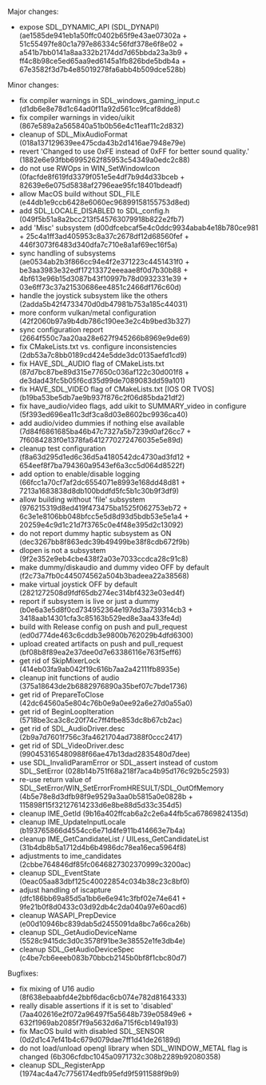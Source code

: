 Major changes:
- expose SDL_DYNAMIC_API (SDL_DYNAPI) (ae1585de941eb1a50ffc0402b65f9e43ae07302a + 51c55497fe80c1a797e86334c56fdf378e6f8e02 + a541b7bb0141a8aa332b2174dd7d65bbda23a3b9 + ff4c8b98ce5ed65aa9ed6145a1fb826bde5bdb4a + 67e3582f3d7b4e85019278fa6abb4b509dce528b)

Minor changes:
- fix compiler warnings in SDL_windows_gaming_input.c (d1db6e8e78d1c64ad0f11a92d561cc9fcaf8dde8)
- fix compiler warnings in video/uikit (867e589a2a565840a51b0b56e4c11eaf11c2d832)
- cleanup of SDL_MixAudioFormat (018a137129639ee475cda43b2d1416ae7948e79e)
- revert 'Changed to use 0xFE instead of 0xFF for better sound quality.' (1882e6e93fbb6995262f85953c54349a0edc2c88)
- do not use RWOps in WIN_SetWindowIcon (0facfde8f619fd3379f051e5e4df7b9d4d33bceb + 82639e6e075d5838af2796eae95fc18401bdeadf)
- allow MacOS build without SDL_FILE (e44db1e9ccb6428e6060ec96899158155753d8ed)
- add SDL_LOCALE_DISABLED to SDL_config.h (049f5b51a8a2bcc213f545763079918b822e2fb7)
- add 'Misc' subsystem (d00dfcebcaf5e4c0ddc9934abab4e18b780ce981 + 25c4a1ff3ad405953c8a37c2678df12d68560fef + 446f3073f6483d340dfa7c710e8a1af69ec16f5a)
- sync handling of subsystems (ae0534ab2b3f866cc94e4f2e371223c4451431f0 + be3aa3983e32edf17213372eeeaae8f0d7b30b88 + 4bf613e96b15d3087b43f10997b78d0932331e39 + 03e6ff73c37a21530686ee4851c2466df176c60d)
- handle the joystick subsystem like the others (2adda5b42f4733470d0db47981b753a185c44031)
- more conform vulkan/metal configuration (42f2060b97a9b4db786c190ee3e2c4b9bed3b327)
- sync configuration report (2664f550c7aa20aa28e627f945266b8969e9de69)
- fix CMakeLists.txt vs. configure inconsistencies (2db53a7c8bb0189cd424e5dde3dc0135aefd1cd9)
- fix HAVE_SDL_AUDIO flag of CMakeLists.txt (87d7bc87be89d315e77650c036af122c30d001f8 + de3dad43fc5b05f6cd35d99de7089083dd59a101)
- fix HAVE_SDL_VIDEO flag of CMakeLists.txt [IOS OR TVOS] (b19ba53be5db7ae9b937f876c2f06d85bda21df2)
- fix have_audio/video flags, add uikit to SUMMARY_video in configure (5f393ed696ea11c3df3ca8d03e8602bc9936ca40)
- add audio/video dummies if nothing else available (7d84f6861685ba46b47c7327a5b7239d0af26cc7 + 7f6084283f0e1378fa6412770272476035e5e89d)
- cleanup test configuration (f8a63d295d1ed6c36d5a4180542dc4730ad3fd12 + 654eef8f7ba794360a9543ef6a3cc5d064d8522f)
- add option to enable/disable logging (66fcc1a70cf7af2dc6554071e8993e168dd48d81 + 7213a1683838d8db100bddfd5fc5b1c30b9f3df9)
- allow building without 'file' subsystem (976215319d8ed419f473475ba1525f062753eb72 + 6c3e1e8106bb048bfcc5e5d8d93d5bdb53e5e1a4 + 20259e4c9d1c21d7f3765c0e4f48e395d2c13092)
- do not report dummy haptic subsystem as ON (dec3267bb8f863edc39b49499be38f8cdb672f9b)
- dlopen is not a subsystem (9f2e352e9eb4cbe438f2a03e7033ccdca28c91c8)
- make dummy/diskaudio and dummy video OFF by default (f2c73a7fb0c445074562a504b3badeea22a38568)
- make virtual joystick OFF by default (2821272508d9fdf65db274ec314bf4323e03ed4f)
- report if subsystem is live or just a dummy (b0e6a3e5d8f0cd734952364e197dd3a739314cb3 + 3418aab14301cfa3c85163b529ed8e3aa433fe4d)
- build with Release config on push and pull_request (ed0d774de463c6cddb3e9800b762029b4dfd6300)
- upload created artifacts on push and pull_request (bf08b8f89ea2e37dee0d7e63386116e763f5eff6)
- get rid of SkipMixerLock (414eb03fa9ab042f19c616b7aa2a42111fb8935e)
- cleanup init functions of audio (375a18643de2b6882976890a35bef07c7bde1736)
- get rid of PrepareToClose (42dc64560a5e804c76b0e9a0ee92a6e27d0a55a0)
- get rid of BeginLoopIteration (5718be3ca3c8c20f74c7ff4fbe853dc8b67cb2ac) 
- get rid of SDL_AudioDriver.desc (2b9a7d7601f756c3fa4621704ad7388f0ccc2417)
- get rid of SDL_VideoDriver.desc (990453165480988f66ae47b13dad2835480d7dee)
- use SDL_InvalidParamError or SDL_assert instead of custom SDL_SetError (028b14b751f68a218f7aca4b95d176c92b5c2593)
- re-use return value of SDL_SetError/WIN_SetErrorFromHRESULT/SDL_OutOfMemory (4b5e78e8d3dfb98f9e9529a3aa0b5815a0e0828b + 115898f15f32127614233d6e8be88d5d33c354d5)
- cleanup IME_GetId (9b16a402ffcab6a2c2e6a44fb5ca67869824135d)
- cleanup IME_UpdateInputLocale (b193765866d4554cc6e71d4fe911b414663e7b4a)
- cleanup IME_GetCandidateList / UILess_GetCandidateList (31b4db8b5a1712d4b6b4986dc78ea16eca5964f8)
- adjustments to ime_candidates (2cbbe764846df85fc0646827302370999c3200ac)
- cleanup SDL_EventState (0eac05aa83dbf125c40022854c034b38c23c8bf0)
- adjust handling of iscapture (dfc186bb69a85d5a1bb6e6e941c3fbf02e74e641 + 9fe21b0f8d0433c03d92db4c2da040a97e60acd6)
- cleanup WASAPI_PrepDevice (e00d10946bc839dab5d2455091da8bc7a66ca26b)
- cleanup SDL_GetAudioDeviceName (5528c9415dc3d0c3578f91be3e38552e1fe3db4e)
- cleanup SDL_GetAudioDeviceSpec (c4be7cb6eeeb083b70bbcb2145b0bf8f1cbc80d7)

Bugfixes:
- fix mixing of U16 audio (8f638ebaabfd4e2bbf6dac6cb074e782d8164333)
- really disable assertions if it is set to 'disabled' (7aa402616e2f072a96497f5a5648b739e05849e6 + 632f1969ab2085f7f9a5632d6a715f6cb149a193)
- fix MacOS build with disabled SDL_SENSOR (0d2d1c47ef41b4c679d079dae7ff1d41de26189d)
- do not load/unload opengl library when SDL_WINDOW_METAL flag is changed (6b306cfdbc1045a0971732c308b2289b92080358)
- cleanup SDL_RegisterApp (1974ac4a47c7756174edfb95efd9f5911588f9b9)

